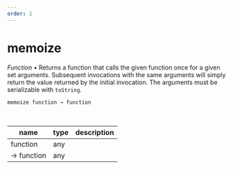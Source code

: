 ```yaml
---
order: 1
---
```

# memoize

_Function_ &bull; Returns a function that calls the given function once for a given set arguments. Subsequent invocations with the same arguments will simply return the value returned by the initial invocation. The arguments must be serializable with `toString`.

<pre><code>memoize function &rarr; function</code></pre>
<br>

| name | type | description |
|------|------|-------------|
|function|any||
|&rarr; function|any||



